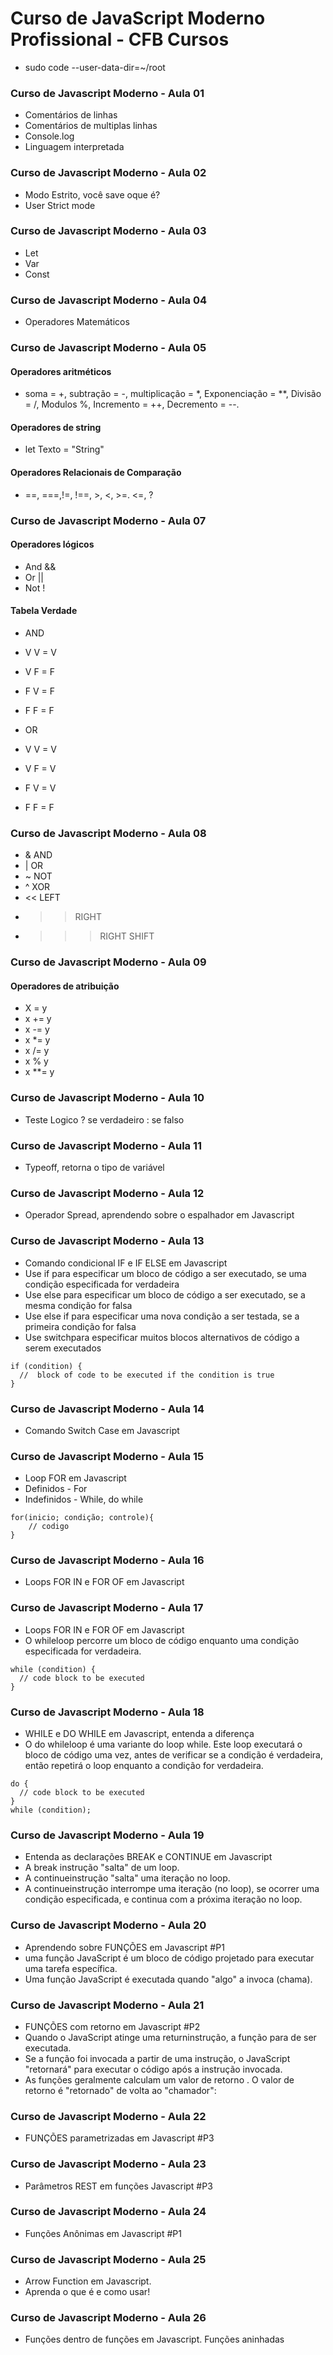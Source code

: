 # Curso de JavaScript Moderno Profissional - CFB Cursos
- sudo code --user-data-dir=~/root

### Curso de Javascript Moderno - Aula 01
- Comentários de linhas
- Comentários de multiplas linhas
- Console.log
- Linguagem interpretada
### Curso de Javascript Moderno - Aula 02
- Modo Estrito, você save oque é?
- User Strict mode
### Curso de Javascript Moderno - Aula 03
- Let
- Var
- Const
### Curso de Javascript Moderno - Aula 04
- Operadores Matemáticos

### Curso de Javascript Moderno - Aula 05
#### Operadores aritméticos 
- soma = +, subtração = -, multiplicação = *, Exponenciação = **, Divisão = /, Modulos %, Incremento = ++, Decremento = --. 


#### Operadores de string
- let Texto = "String"

#### Operadores Relacionais de Comparação
- ==, ===,!=, !==, >, <, >=. <=, ?

### Curso de Javascript Moderno - Aula 07 
#### Operadores lógicos
- And &&
- Or ||
- Not !

#### Tabela Verdade
-   AND
- V    V = V
- V    F = F
- F    V = F
- F    F = F

-   OR
- V    V = V
- V    F = V
- F    V = V
- F    F = F

### Curso de Javascript Moderno - Aula 08
- & AND
- | OR
- ~ NOT
- ^ XOR
- << LEFT
- >> RIGHT
- >>> RIGHT SHIFT

### Curso de Javascript Moderno - Aula 09
#### Operadores de atribuição
- X = y
- x += y
- x -= y
- x *= y
- x /= y
- x % y
- x **= y

### Curso de Javascript Moderno - Aula 10
- Teste Logico ? se verdadeiro : se falso

### Curso de Javascript Moderno - Aula 11
- Typeoff, retorna o tipo de variável

### Curso de Javascript Moderno - Aula 12
- Operador Spread, aprendendo sobre o espalhador em Javascript 

### Curso de Javascript Moderno - Aula 13
- Comando condicional IF e IF ELSE em Javascript 
- Use if para especificar um bloco de código a ser executado, se uma condição especificada for verdadeira
- Use else para especificar um bloco de código a ser executado, se a mesma condição for falsa
- Use else if para especificar uma nova condição a ser testada, se a primeira condição for falsa
- Use switchpara especificar muitos blocos alternativos de código a serem executados
```
if (condition) {
  //  block of code to be executed if the condition is true
}
```

### Curso de Javascript Moderno - Aula 14
- Comando Switch Case em Javascript 

### Curso de Javascript Moderno - Aula 15
- Loop FOR em Javascript 
- Definidos - For
- Indefinidos - While, do while
```
for(inicio; condição; controle){
    // codigo
}
```

### Curso de Javascript Moderno - Aula 16
- Loops FOR IN e FOR OF em Javascript 

### Curso de Javascript Moderno - Aula 17
- Loops FOR IN e FOR OF em Javascript
- O whileloop percorre um bloco de código enquanto uma condição especificada for verdadeira.
```
while (condition) {
  // code block to be executed
}

```
### Curso de Javascript Moderno - Aula 18
- WHILE e DO WHILE em Javascript, entenda a diferença 
- O do whileloop é uma variante do loop while. Este loop executará o bloco de código uma vez, antes de verificar se a condição é verdadeira, então repetirá o loop enquanto a condição for verdadeira.
```
do {
  // code block to be executed
}
while (condition);
```

### Curso de Javascript Moderno - Aula 19
- Entenda as declarações BREAK e CONTINUE em Javascript 
- A break instrução "salta" de um loop.
- A continueinstrução "salta" uma iteração no loop.
- A continueinstrução interrompe uma iteração (no loop), se ocorrer uma condição especificada, e continua com a próxima iteração no loop.

### Curso de Javascript Moderno - Aula 20
- Aprendendo sobre FUNÇÕES em Javascript #P1 
- uma função JavaScript é um bloco de código projetado para executar uma tarefa específica.
- Uma função JavaScript é executada quando "algo" a invoca (chama).

###  Curso de Javascript Moderno - Aula 21
- FUNÇÕES com retorno em Javascript #P2 
- Quando o JavaScript atinge uma returninstrução, a função para de ser executada.
- Se a função foi invocada a partir de uma instrução, o JavaScript "retornará" para executar o código após a instrução invocada.
- As funções geralmente calculam um valor de retorno . O valor de retorno é "retornado" de volta ao "chamador":

### Curso de Javascript Moderno - Aula 22
- FUNÇÕES parametrizadas em Javascript #P3 

### Curso de Javascript Moderno - Aula 23
- Parâmetros REST em funções Javascript #P3 

### Curso de Javascript Moderno - Aula 24
- Funções Anônimas em Javascript #P1 

### Curso de Javascript Moderno - Aula 25
- Arrow Function em Javascript. 
- Aprenda o que é e como usar!  

### Curso de Javascript Moderno - Aula 26
- Funções dentro de funções em Javascript. Funções aninhadas 



